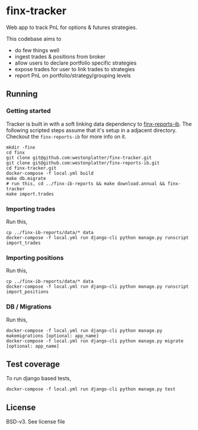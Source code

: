 # finx-tracker
Web app to track PnL for options & futures strategies.

This codebase aims to 
- do few things well
- ingest trades & positions from broker
- allow users to declare portfolio specific strategies
- expose trades for user to link trades to strategies
- report PnL on portfolio/strategy/grouping levels

## Running

### Getting started
Tracker is built in with a soft linking data dependency to [finx-reports-ib](https://github.com/westonplatter/finx-reports-ib). The following scripted steps assume that it's setup in a adjacent directory. Checkout the `finx-reports-ib` for more info on it.

```
mkdir -finx 
cd finx
git clone git@github.com:westonplatter/finx-tracker.git
git clone git@github.com:westonplatter/finx-reports-ib.git
cd finx-tracker.git
docker-compose -f local.yml build
make db.migrate
# run this, cd ../finx-ib-reports && make download.annual && finx-tracker
make import.trades
```

### Importing trades
Run this,
```
cp ../finx-ib-reports/data/* data
docker-compose -f local.yml run django-cli python manage.py runscript import_trades
```

### Importing positions
Run this,
```
cp ../finx-ib-reports/data/* data
docker-compose -f local.yml run django-cli python manage.py runscript import_positions
```


### DB / Migrations 
Run this,
```
docker-compose -f local.yml run django-cli python manage.py makemigrations [optional: app_name]
docker-compose -f local.yml run django-cli python manage.py migrate [optional: app_name]
```

## Test coverage
To run django based tests,
```
docker-compose -f local.yml run django-cli python manage.py test
```

## License
BSD-v3. See license file
